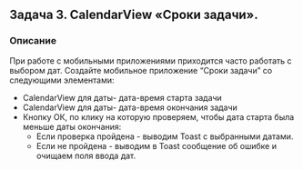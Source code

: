 ## Задача 3. CalendarView «Сроки задачи».
### Описание
При работе с мобильными приложениями приходится часто работать с выбором дат. Создайте мобильное приложение “Сроки задачи” со следующими элементами:
- CalendarView для даты- дата-время старта задачи
- CalendarView для даты- дата-время окончания задачи
- Кнопку ОК, по клику на которую проверяем, чтобы дата старта была меньше даты окончания:
    - Если проверка пройдена - выводим Toast с выбранными датами.
    - Если не пройдена - выводим в Toast сообщение об ошибке и очищаем поля ввода дат.